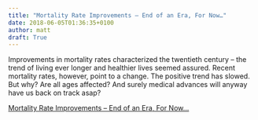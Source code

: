 ```yaml
---
title: "Mortality Rate Improvements – End of an Era, For Now…"
date: 2018-06-05T01:36:35+0100
author: matt
draft: True
---
```

Improvements in mortality rates characterized the twentieth century – the trend of living ever longer and healthier lives seemed assured. Recent mortality rates, however, point to a change. The positive trend has slowed. But why? Are all ages affected? And surely medical advances will anyway have us back on track asap?

[ Mortality Rate Improvements – End of an Era, For Now… ]( http://partnerre.com/opinions_research/mortality-rate-improvements-end-of-an-era-for-now/ )
